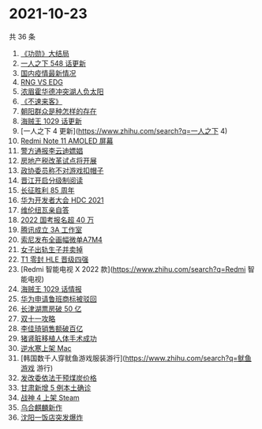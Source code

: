 # 2021-10-23

共 36 条

<!-- BEGIN -->
<!-- 最后更新时间 Sat Oct 23 2021 21:17:12 GMT+0800 (China Standard Time) -->

1. [《功勋》大结局](https://www.zhihu.com/search?q=功勋)
1. [一人之下 548 话更新](https://www.zhihu.com/search?q=一人之下)
1. [国内疫情最新情况](https://www.zhihu.com/search?q=国内疫情新增)
1. [RNG VS EDG](https://www.zhihu.com/search?q=edg)
1. [浓眉霍华德冲突湖人负太阳](https://www.zhihu.com/search?q=湖人)
1. [《不速来客》](https://www.zhihu.com/search?q=不速来客)
1. [朝阳群众是种怎样的存在](https://www.zhihu.com/search?q=朝阳群众)
1. [海贼王 1029 话更新](https://www.zhihu.com/search?q=海贼王)
1. [一人之下 4 更新](https://www.zhihu.com/search?q=一人之下 4)
1. [Redmi Note 11 AMOLED 屏幕](https://www.zhihu.com/search?q=redmi)
1. [警方通报李云迪嫖娼](https://www.zhihu.com/search?q=李云迪)
1. [房地产税改革试点将开展](https://www.zhihu.com/search?q=房地产税)
1. [政协委员称不对游戏扣帽子](https://www.zhihu.com/search?q=网络游戏)
1. [晋江开启分级制阅读](https://www.zhihu.com/search?q=晋江分级制)
1. [长征胜利 85 周年](https://www.zhihu.com/search?q=长征胜利)
1. [华为开发者大会 HDC 2021](https://www.zhihu.com/search?q=华为开发者大会)
1. [维伦纽瓦亲自答](https://www.zhihu.com/search?q=维伦纽瓦)
1. [2022 国考报名超 40 万](https://www.zhihu.com/search?q=国考报名)
1. [腾讯成立 3A 工作室](https://www.zhihu.com/search?q=腾讯)
1. [索尼发布全画幅微单A7M4](https://www.zhihu.com/search?q=索尼a7m4)
1. [女子出轨生子并卖掉](https://www.zhihu.com/search?q=女子出轨生子)
1. [T1 零封 HLE 晋级四强](https://www.zhihu.com/search?q=T1)
1. [Redmi 智能电视 X 2022 款](https://www.zhihu.com/search?q=Redmi 智能电视)
1. [海贼王 1029 话情报](https://www.zhihu.com/search?q=海贼王)
1. [华为申请鲁班商标被驳回](https://www.zhihu.com/search?q=华为商标)
1. [长津湖票房破 50 亿](https://www.zhihu.com/search?q=长津湖票房)
1. [双十一攻略](https://www.zhihu.com/search?q=双十一)
1. [李佳琦销售额破百亿](https://www.zhihu.com/search?q=李佳琦销售额)
1. [猪肾脏移植人体手术成功](https://www.zhihu.com/search?q=猪肾脏)
1. [逆水寒上架 Mac](https://www.zhihu.com/search?q=逆水寒)
1. [韩国数千人穿鱿鱼游戏服装游行](https://www.zhihu.com/search?q=鱿鱼游戏 游行)
1. [发改委依法干预煤炭价格](https://www.zhihu.com/search?q=煤炭价格)
1. [甘肃新增 5 例本土确诊](https://www.zhihu.com/search?q=甘肃新增)
1. [战神 4 上架 Steam](https://www.zhihu.com/search?q=战神4)
1. [乌合麒麟新作](https://www.zhihu.com/search?q=乌合麒麟)
1. [沈阳一饭店突发爆炸](https://www.zhihu.com/search?q=沈阳饭店爆炸)

<!-- END -->

